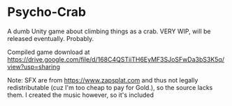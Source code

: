 # Psycho-Crab
A dumb Unity game about climbing things as a crab. VERY WIP, will be released eventually. Probably.

Compiled game download at https://drive.google.com/file/d/168C4QSTiiTH6EyMF3SJoSFwDa3bS3K5q/view?usp=sharing

Note: SFX are from https://www.zapsplat.com and thus not legally redistributable (cuz I'm too cheap to pay for Gold.), so the source lacks them.
I created the music however, so it's included
